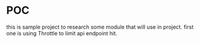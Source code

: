 # POC

this is sample project to research some module that will use in project.
first one is using Throttle to limit api endpoint hit.

